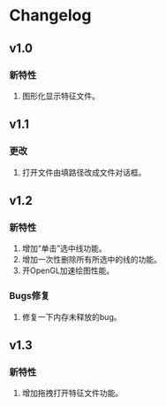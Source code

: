 # Changelog  

## v1.0
### 新特性
1. 图形化显示特征文件。


## v1.1
### 更改
1. 打开文件由填路径改成文件对话框。


## v1.2
### 新特性
1. 增加“单击”选中线功能。
2. 增加一次性删除所有所选中的线的功能。
3. 开OpenGL加速绘图性能。
### Bugs修复
1. 修复一下内存未释放的bug。

## v1.3
### 新特性
1. 增加拖拽打开特征文件功能。



